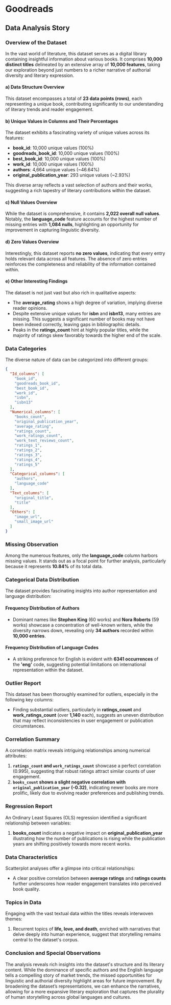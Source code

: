 # Goodreads

## Data Analysis Story

### Overview of the Dataset
In the vast world of literature, this dataset serves as a digital library containing insightful information about various books. It comprises **10,000 distinct titles** delineated by an extensive array of **10,000 features**, taking our exploration beyond just numbers to a richer narrative of authorial diversity and literary expression.

#### a) Data Structure Overview
This dataset encompasses a total of **23 data points (rows)**, each representing a unique book, contributing significantly to our understanding of literary trends and reader engagement.

#### b) Unique Values in Columns and Their Percentages
The dataset exhibits a fascinating variety of unique values across its features:
- **book_id**: 10,000 unique values (100%)
- **goodreads_book_id**: 10,000 unique values (100%)
- **best_book_id**: 10,000 unique values (100%)
- **work_id**: 10,000 unique values (100%)
- **authors**: 4,664 unique values (~46.64%)
- **original_publication_year**: 293 unique values (~2.93%)

This diverse array reflects a vast selection of authors and their works, suggesting a rich tapestry of literary contributions within the dataset.

#### c) Null Values Overview
While the dataset is comprehensive, it contains **2,022 overall null values**. Notably, the **language_code** feature accounts for the highest number of missing entries with **1,084 nulls**, highlighting an opportunity for improvement in capturing linguistic diversity.

#### d) Zero Values Overview
Interestingly, this dataset reports **no zero values**, indicating that every entry holds relevant data across all features. The absence of zero entries reinforces the completeness and reliability of the information contained within.

#### e) Other Interesting Findings
The dataset is not just vast but also rich in qualitative aspects:
- The **average_rating** shows a high degree of variation, implying diverse reader opinions.
- Despite extensive unique values for **isbn** and **isbn13**, many entries are missing. This suggests a significant number of books may not have been indexed correctly, leaving gaps in bibliographic details.
- Peaks in the **ratings_count** hint at highly popular titles, while the majority of ratings skew favorably towards the higher end of the scale.

### Data Categories
The diverse nature of data can be categorized into different groups:

```json
{
  "Id_columns": [
    "book_id",
    "goodreads_book_id",
    "best_book_id",
    "work_id",
    "isbn",
    "isbn13"
  ],
  "Numerical_columns": [
    "books_count",
    "original_publication_year",
    "average_rating",
    "ratings_count",
    "work_ratings_count",
    "work_text_reviews_count",
    "ratings_1",
    "ratings_2",
    "ratings_3",
    "ratings_4",
    "ratings_5"
  ],
  "Categorical_columns": [
    "authors",
    "language_code"
  ],
  "Text_columns": [
    "original_title",
    "title"
  ],
  "Others": [
    "image_url",
    "small_image_url"
  ]
}
```

### Missing Observation
Among the numerous features, only the **language_code** column harbors missing values. It stands out as a focal point for further analysis, particularly because it represents **10.84%** of its total data. 

### Categorical Data Distribution
The dataset provides fascinating insights into author representation and language distribution:

#### Frequency Distribution of Authors
- Dominant names like **Stephen King** (60 works) and **Nora Roberts** (59 works) showcase a concentration of well-known writers, while the diversity narrows down, revealing only **34 authors** recorded within **10,000 entries**. 

#### Frequency Distribution of Language Codes
- A striking preference for English is evident with **6341 occurrences** of the **'eng'** code, suggesting potential limitations on international representation within the dataset.

### Outlier Report
This dataset has been thoroughly examined for outliers, especially in the following key columns:
- Finding substantial outliers, particularly in **ratings_count** and **work_ratings_count** (over **1,140** each), suggests an uneven distribution that may reflect inconsistencies in user engagement or publication circumstances.

### Correlation Summary
A correlation matrix reveals intriguing relationships among numerical attributes:
1. **`ratings_count` and `work_ratings_count`** showcase a perfect correlation (0.995), suggesting that robust ratings attract similar counts of user engagement.
2. **`books_count` shows a slight negative correlation with `original_publication_year` (-0.32)**, indicating newer books are more prolific, likely due to evolving reader preferences and publishing trends.

### Regression Report
An Ordinary Least Squares (OLS) regression identified a significant relationship between variables:
1. **books_count** indicates a negative impact on **original_publication_year** illustrating how the number of publications is rising while the publication years are shifting positively towards more recent works.

### Data Characteristics
Scatterplot analyses offer a glimpse into critical relationships:
- A clear positive correlation between **average ratings** and **ratings counts** further underscores how reader engagement translates into perceived book quality.

### Topics in Data
Engaging with the vast textual data within the titles reveals interwoven themes:
1. Recurrent topics of **life, love, and death**, enriched with narratives that delve deeply into human experience, suggest that storytelling remains central to the dataset's corpus.

### Conclusion and Special Observations
The analysis reveals rich insights into the dataset's structure and its literary content. While the dominance of specific authors and the English language tells a compelling story of market trends, the missed opportunities for linguistic and authorial diversity highlight areas for future improvement. By broadening the dataset’s representations, we can enhance the narratives, allowing for a more expansive literary exploration that captures the plurality of human storytelling across global languages and cultures.
